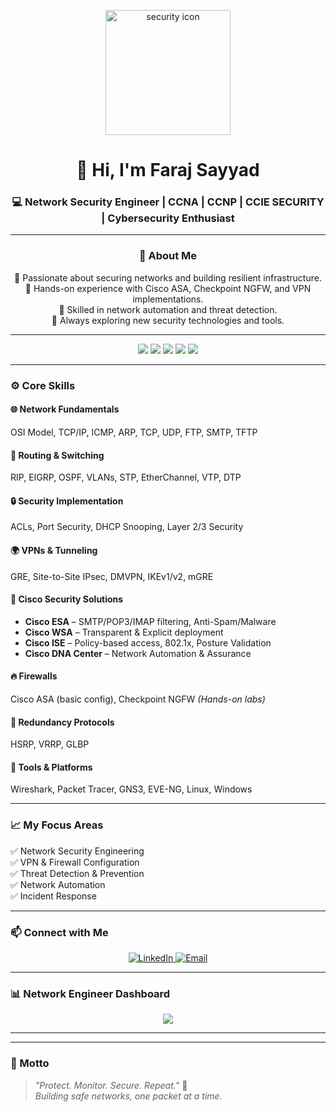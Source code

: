 
<p align="center">
  <img src="https://i.pinimg.com/736x/c1/78/dc/c178dc611799a0d3dfa559b9e4f23e6a.jpg" alt="security icon" width="200"/>
</p>


<h1 align="center">👋 Hi, I'm Faraj Sayyad </h1>
<h3 align="center">💻 Network Security Engineer | CCNA | CCNP | CCIE SECURITY | Cybersecurity Enthusiast</h3>

---


 <h3 align="center">🧠 About Me</h3>
<p align="center">
  🔹 Passionate about securing networks and building resilient infrastructure.<br>
  🔹 Hands-on experience with Cisco ASA, Checkpoint NGFW, and VPN implementations.<br>
  🔹 Skilled in network automation and threat detection.<br>
  🔹 Always exploring new security technologies and tools.<br>
</p>


---

<p align="center">
  <img src="https://img.shields.io/badge/Networking-7289DA?style=for-the-badge&logo=networkx&logoColor=white"/>
  <img src="https://img.shields.io/badge/CCNA-1572B6?style=for-the-badge&logo=cisco&logoColor=white"/>
  <img src="https://img.shields.io/badge/Network%20Security-FE7A16?style=for-the-badge&logo=fortinet&logoColor=white"/>
  <img src="https://img.shields.io/badge/Linux-333333?style=for-the-badge&logo=linux&logoColor=yellow"/>
  <img src="https://img.shields.io/badge/Basics-CDD120?style=for-the-badge"/>
</p>

---

### ⚙️ Core Skills

#### 🌐 Network Fundamentals  
OSI Model, TCP/IP, ICMP, ARP, TCP, UDP, FTP, SMTP, TFTP  

#### 🔁 Routing & Switching  
RIP, EIGRP, OSPF, VLANs, STP, EtherChannel, VTP, DTP  

#### 🔒 Security Implementation  
ACLs, Port Security, DHCP Snooping, Layer 2/3 Security  

#### 🌍 VPNs & Tunneling  
GRE, Site-to-Site IPsec, DMVPN, IKEv1/v2, mGRE  

#### 🧩 Cisco Security Solutions  
- **Cisco ESA** – SMTP/POP3/IMAP filtering, Anti-Spam/Malware  
- **Cisco WSA** – Transparent & Explicit deployment  
- **Cisco ISE** – Policy-based access, 802.1x, Posture Validation  
- **Cisco DNA Center** – Network Automation & Assurance  

#### 🔥 Firewalls  
Cisco ASA (basic config), Checkpoint NGFW *(Hands-on labs)*  

#### 🔁 Redundancy Protocols  
HSRP, VRRP, GLBP  

#### 🧰 Tools & Platforms  
Wireshark, Packet Tracer, GNS3, EVE-NG, Linux, Windows  

---

### 📈 My Focus Areas  
✅ Network Security Engineering  
✅ VPN & Firewall Configuration  
✅ Threat Detection & Prevention  
✅ Network Automation  
✅ Incident Response  

---

### 📫 Connect with Me  
<p align="center">
  <a href="https://www.linkedin.com/in/faraj-sayyad-0312a1333/" target="_blank">
    <img src="https://img.shields.io/badge/LinkedIn-0077B5?logo=linkedin&logoColor=white" alt="LinkedIn">
  </a>
  <a href="farajsayyad3@gmail.com" target="_blank">
    <img src="https://img.shields.io/badge/Email-D14836?logo=gmail&logoColor=white" alt="Email">
  </a>
</p>

---

### 📊  Network Engineer Dashboard
<p align="center">
  <img src="https://media3.giphy.com/media/v1.Y2lkPTc5MGI3NjExY2w1dzVxemNhMTZnNnhsYW5zcTZ4ejV1cjk0bWFtbjJhNjdxa3NleSZlcD12MV9pbnRlcm5hbF9naWZfYnlfaWQmY3Q9Zw/SWoSkN6DxTszqIKEqv/giphy.gif">
  
</p>

---

---

### 🧩 Motto  
> _"Protect. Monitor. Secure. Repeat."_ 🔐  
> _Building safe networks, one packet at a time._

